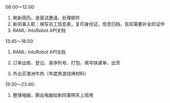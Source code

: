 08:00～12:00:

1. 刷新简历、发面试邀请、处理邮件
2. 新同事入职：填写员工信息表，复印身份证，信息归档，告知需要补全的证件
3. RAML: IntoRobot API文档

13:45～18:00:

1. RAML: IntoRobot API文档

2. 订单出库、登记、录序列号、打包、填写快递单、出货

3. 外出买澳洲牛肉（年度旅游烧烤材料）


19:30～23:40:
1. 整理电脑，腾出电脑给新同事明天上班用


